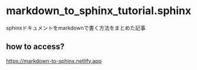 # markdown_to_sphinx_tutorial.sphinx
sphinxドキュメントをmarkdownで書く方法をまとめた記事

## how to access?
<https://markdown-to-sphinx.netlify.app>
